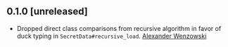 ## 0.1.0 [unreleased]

* Dropped direct class comparisons from recursive algorithm in favor of duck typing in `SecretData#recursive_load`. [Alexander Wenzowski](https://github.com/wenzowski)
